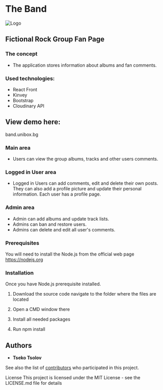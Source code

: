 # The Band 
![Logo](https://res.cloudinary.com/tsekotsolov/image/upload/v1531585863/band/icon.png "Logo")
## Fictional Rock Group Fan Page

### The concept
* The application stores information about albums and fan comments.

### Used technologies:

* React Front 
* Kinvey 
* Bootstrap
* Cloudinary API
 
## View demo here: 
band.unibox.bg 

### Main area
* Users can view the group albums, tracks and other users comments.

### Logged in User area
* Logged in Users can add comments, edit and delete their own posts. 
They can also add a profile picture and update their personal information.
Each user has a profile page.

### Admin area
* Admin can add albums and update track lists.
* Admins can ban and restore users.
* Admins can delete and edit all user's comments.

### Prerequisites
You will need to install the Node.js from the official web page https://nodejs.org

### Installation
Once you have Node.js prerequisite installed.

1. Download the source code navigate to the folder where the files are located

2. Open a CMD window there

3. Install all needed packages

4. Run npm install

## Authors
  * **Tseko Tsolov**

See also the list of  [contributors](https://github.com/tsekotsolov/band/graphs/contributors) who participated in this project.

License
This project is licensed under the MIT License - see the LICENSE.md file for details
